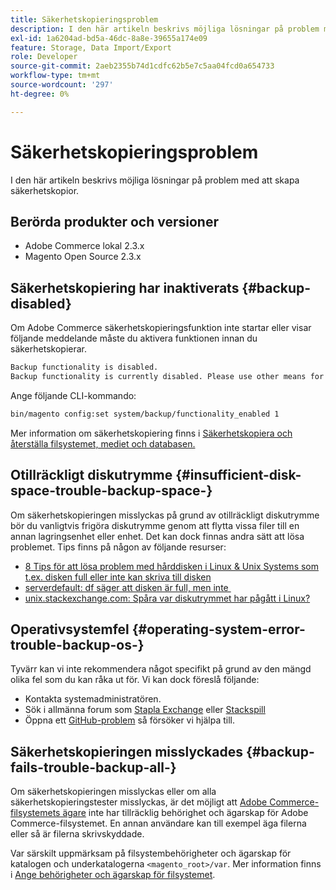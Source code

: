 ```yaml
---
title: Säkerhetskopieringsproblem
description: I den här artikeln beskrivs möjliga lösningar på problem med att skapa säkerhetskopior.
exl-id: 1a6204ad-bd5a-46dc-8a8e-39655a174e09
feature: Storage, Data Import/Export
role: Developer
source-git-commit: 2aeb2355b74d1cdfc62b5e7c5aa04fcd0a654733
workflow-type: tm+mt
source-wordcount: '297'
ht-degree: 0%

---
```


# Säkerhetskopieringsproblem

I den här artikeln beskrivs möjliga lösningar på problem med att skapa säkerhetskopior.

## Berörda produkter och versioner

* Adobe Commerce lokal 2.3.x
* Magento Open Source 2.3.x

## Säkerhetskopiering har inaktiverats {#backup-disabled}

Om Adobe Commerce säkerhetskopieringsfunktion inte startar eller visar följande meddelande måste du aktivera funktionen innan du säkerhetskopierar.

```bash
Backup functionality is disabled.
Backup functionality is currently disabled. Please use other means for backups.
```

Ange följande CLI-kommando:

```bash
bin/magento config:set system/backup/functionality_enabled 1
```

Mer information om säkerhetskopiering finns i [Säkerhetskopiera och återställa filsystemet, mediet och databasen.](https://experienceleague.adobe.com/sv/docs/commerce-operations/installation-guide/tutorials/backup)

## Otillräckligt diskutrymme {#insufficient-disk-space-trouble-backup-space-}

Om säkerhetskopieringen misslyckas på grund av otillräckligt diskutrymme bör du vanligtvis frigöra diskutrymme genom att flytta vissa filer till en annan lagringsenhet eller enhet. Det kan dock finnas andra sätt att lösa problemet. Tips finns på någon av följande resurser:

* [8 Tips för att lösa problem med hårddisken i Linux &amp; Unix Systems som t.ex. disken full eller inte kan skriva till disken](https://www.cyberciti.biz/datacenter/linux-unix-bsd-osx-cannot-write-to-hard-disk)
* [serverdefault: df säger att disken är full, men inte &#x200B;](https://serverfault.com/questions/315181/df-says-disk-is-full-but-it-is-not)
* [unix.stackexchange.com: Spåra var diskutrymmet har pågått i Linux?](https://unix.stackexchange.com/questions/125429/tracking-down-where-disk-space-has-gone-on-linux)

## Operativsystemfel {#operating-system-error-trouble-backup-os-}

Tyvärr kan vi inte rekommendera något specifikt på grund av den mängd olika fel som du kan råka ut för. Vi kan dock föreslå följande:

* Kontakta systemadministratören.
* Sök i allmänna forum som [Stapla Exchange](https://unix.stackexchange.com) eller [Stackspill](https://stackoverflow.com)
* Öppna ett [GitHub-problem](https://github.com/magento/magento2/issues) så försöker vi hjälpa till.

## Säkerhetskopieringen misslyckades {#backup-fails-trouble-backup-all-}

Om säkerhetskopieringen misslyckas eller om alla säkerhetskopieringstester misslyckas, är det möjligt att [Adobe Commerce-filsystemets ägare](https://experienceleague.adobe.com/sv/docs/commerce-operations/installation-guide/prerequisites/file-system/overview) inte har tillräcklig behörighet och ägarskap för Adobe Commerce-filsystemet. En annan användare kan till exempel äga filerna eller så är filerna skrivskyddade.

Var särskilt uppmärksam på filsystembehörigheter och ägarskap för katalogen och underkatalogerna `<magento_root>/var`. Mer information finns i [Ange behörigheter och ägarskap för filsystemet](https://experienceleague.adobe.com/sv/docs/commerce-operations/installation-guide/prerequisites/file-system/configure-permissions).
